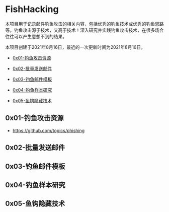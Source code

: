 # FishHacking

本项目用于记录邮件钓鱼攻击的相关内容，包括优秀的钓鱼技术或优秀的钓鱼思路等。钓鱼攻击源于技术，又高于技术！深入研究并实践钓鱼攻击技术，在很多场合往往可以产生意想不到的结果。

本项目创建于2021年8月16日，最近的一次更新时间为2021年8月16日。

- [0x01-钓鱼攻击资源]()
- [0x02-批量发送邮件]()

- [0x03-钓鱼邮件模板]()

- [0x04-钓鱼样本研究]()

- [0x05-鱼钩隐藏技术]()

## 0x01-钓鱼攻击资源

- https://github.com/topics/phishing

## 0x02-批量发送邮件

## 0x03-钓鱼邮件模板

## 0x04-钓鱼样本研究

## 0x05-鱼钩隐藏技术

